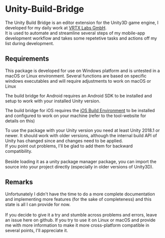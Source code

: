 # Unity-Build-Bridge
The Unity Build Bridge is an editor extension for the Unity3D game engine, I developed for my daily work at [VRTX Labs GmbH](www.vrtxlabs.com).\
It is used to automate and streamline several steps of my mobile-app development workflow and takes some repetetive tasks and actions off my list during development.

## Requirements
This package is developed for use on Windows platform and is untested in a macOS or Linux environment. Several functions are based on specific windows executables and will require adjustments to work on macOS or Linux

The build bridge for Android requires an Android SDK to be installed and setup to work with your installed Unity version.

The build bridge for iOS requires the [iOS Build Environment](https://www.pmbaty.com/iosbuildenv) to be installed and configured to work on your machine (refer to the tool-website for details on this)

To use the package with your Unity version you need at least Unity 2018.1 or newer. It should work with older versions, although the internal build API of Unity has changed since and changes need to be applied. \
If you point out problems, I'll be glad to add them for backward compatibility.\
\
Beside loading it as a unity package manager package, you can import the source into your project directly (especially in older versions of Unity3D).

## Remarks
Unfortunately I didn't have the time to do a more complete documentation and implementing more features (for the sake of completeness) and this state is all I can provide for now.\
\
If you decide to give it a try and stumble across problems and errors, leave an issue here on github.
If you try to use it on Linux or macOS and provide me with more information to make it more cross-platform compatible in several points, I'll appreciate it.
